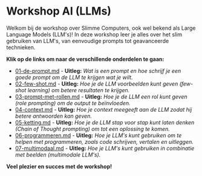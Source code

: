 # Workshop AI (LLMs)

Welkom bij de workshop over Slimme Computers, ook wel bekend als Large Language Models (LLM's)! In deze workshop leer je alles over het slim gebruiken van LLM's, van eenvoudige prompts tot geavanceerde technieken.

**Klik op de links om naar de verschillende onderdelen te gaan:**

*   [01-de-prompt.md](losse_prompts/01-de-prompt.md) -  **Uitleg:** *Wat is een prompt en hoe schrijf je een goede prompt om de LLM te krijgen wat je wilt.*
*   [02-few-shot.md](losse_prompts/02-few-shot.md) -  **Uitleg:** *Hoe je de LLM voorbeelden kunt geven (few-shot learning) om betere resultaten te krijgen.*
*   [03-prompt-met-rollen.md](losse_prompts/03-prompt-met-rollen.md) -  **Uitleg:** *Hoe je de LLM een rol kunt geven (role prompting) om de output te beïnvloeden.*
*   [04-context.md](losse_prompts/04-context.md) -  **Uitleg:** *Hoe je context meegeeft aan de LLM zodat hij betere antwoorden kan geven.*
*   [05-ketting.md](losse_prompts/05-ketting.md) -  **Uitleg:** *Hoe je de LLM stap voor stap kunt laten denken (Chain of Thought prompting) om tot een oplossing te komen.*
*   [06-programmeren.md](losse_prompts/06-programmeren.md) -  **Uitleg:** *Hoe je LLM's kunt gebruiken om te helpen met programmeren, zoals code schrijven, vertalen en uitleggen.*
*   [07-multimodaal.md](losse_prompts/07-multimodaal.md) -  **Uitleg:** *Hoe je LLM's kunt gebruiken in combinatie met beelden (multimodale LLM's).*

**Veel plezier en succes met de workshop!**